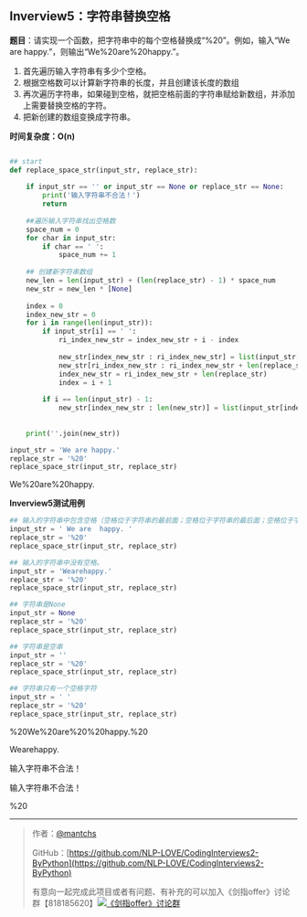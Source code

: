 ## Inverview5：字符串替换空格

**题目**：请实现一个函数，把字符串中的每个空格替换成“%20”。例如，输入“We are happy.”，则输出“We%20are%20happy.”。

1. 首先遍历输入字符串有多少个空格。
2. 根据空格数可以计算新字符串的长度，并且创建该长度的数组
3. 再次遍历字符串，如果碰到空格，就把空格前面的字符串赋给新数组，并添加上需要替换空格的字符。
4. 把新创建的数组变换成字符串。

**时间复杂度：O(n)**

```python

## start
def replace_space_str(input_str, replace_str):
    
    if input_str == '' or input_str == None or replace_str == None:
        print('输入字符串不合法！')
        return
    
    ##遍历输入字符串找出空格数
    space_num = 0
    for char in input_str:
        if char == ' ':
            space_num += 1
    
    ## 创建新字符串数组
    new_len = len(input_str) + (len(replace_str) - 1) * space_num
    new_str = new_len * [None]
    
    index = 0
    index_new_str = 0
    for i in range(len(input_str)):
        if input_str[i] == ' ':
            ri_index_new_str = index_new_str + i - index
            
            new_str[index_new_str : ri_index_new_str] = list(input_str[index : i])
            new_str[ri_index_new_str : ri_index_new_str + len(replace_str)] = list(replace_str)
            index_new_str = ri_index_new_str + len(replace_str)
            index = i + 1
        
        if i == len(input_str) - 1:
            new_str[index_new_str : len(new_str)] = list(input_str[index : i + 1])
            
    
    print(''.join(new_str))

input_str = 'We are happy.'
replace_str = '%20'
replace_space_str(input_str, replace_str)
```

We%20are%20happy.

**Inverview5测试用例**

```python
## 输入的字符串中包含空格（空格位于字符串的最前面；空格位于字符串的最后面；空格位于字符串的中间；字符串中有连续多个空格）。
input_str = ' We are  happy. '
replace_str = '%20'
replace_space_str(input_str, replace_str)

## 输入的字符串中没有空格。
input_str = 'Wearehappy.'
replace_str = '%20'
replace_space_str(input_str, replace_str)

## 字符串是None
input_str = None
replace_str = '%20'
replace_space_str(input_str, replace_str)

## 字符串是空串
input_str = ''
replace_str = '%20'
replace_space_str(input_str, replace_str)

## 字符串只有一个空格字符
input_str = ' '
replace_str = '%20'
replace_space_str(input_str, replace_str)
```

%20We%20are%20%20happy.%20

Wearehappy.

输入字符串不合法！

输入字符串不合法！

%20

------

> 作者：[@mantchs](https://github.com/NLP-LOVE/ML-NLP)
>
> GitHub：[https://github.com/NLP-LOVE/CodingInterviews2-ByPython](https://github.com/NLP-LOVE/CodingInterviews2-ByPython)
>
> 有意向一起完成此项目或者有问题、有补充的可以加入《剑指offer》讨论群【818185620】<a target="_blank" href="//shang.qq.com/wpa/qunwpa?idkey=8c188e86e0eac4a214861c2c706a9c0baf75176e16e52f07b8a64d1a13f99a0d"><img border="0" src="http://pub.idqqimg.com/wpa/images/group.png" alt="《剑指offer》讨论群" title="《剑指offer》讨论群"></a>
